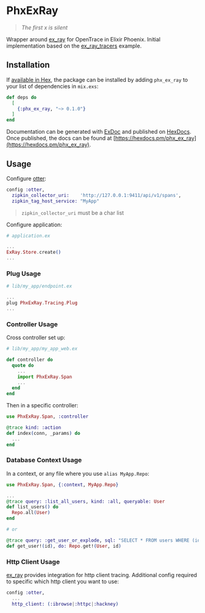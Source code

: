 # PhxExRay

> _The first x is silent_

Wrapper around [ex_ray](https://github.com/derailed/ex_ray) for OpenTrace in Elixir Phoenix. Initial implementation based on the [ex_ray_tracers](https://github.com/derailed/ex_ray_tracers) example.

## Installation

If [available in Hex](https://hex.pm/docs/publish), the package can be installed
by adding `phx_ex_ray` to your list of dependencies in `mix.exs`:

```elixir
def deps do
  [
    {:phx_ex_ray, "~> 0.1.0"}
  ]
end
```

Documentation can be generated with [ExDoc](https://github.com/elixir-lang/ex_doc)
and published on [HexDocs](https://hexdocs.pm). Once published, the docs can
be found at [https://hexdocs.pm/phx_ex_ray](https://hexdocs.pm/phx_ex_ray).

## Usage

Configure [otter](https://github.com/Bluehouse-Technology/otter):

```elixir
config :otter,
  zipkin_collector_uri:    'http://127.0.0.1:9411/api/v1/spans',
  zipkin_tag_host_service: "MyApp"
```

> `zipkin_collector_uri` must be a char list

Configure application:

```elixir
# application.ex

...
ExRay.Store.create()
...
```

### Plug Usage

```elixir
# lib/my_app/endpoint.ex

...
plug PhxExRay.Tracing.Plug
...
```

### Controller Usage

Cross controller set up:

```elixir
# lib/my_app/my_app_web.ex

def controller do
  quote do
    ...
    import PhxExRay.Span
    ...
  end
end
```

Then in a specific controller:

```elixir
use PhxExRay.Span, :controller

@trace kind: :action
def index(conn, _params) do
  ...
end
```

### Database Context Usage

In a context, or any file where you use `alias MyApp.Repo`:

```elixir
use PhxExRay.Span, {:context, MyApp.Repo}

...
@trace query: :list_all_users, kind: :all, queryable: User
def list_users() do
  Repo.all(User)
end

# or

@trace query: :get_user_or_explode, sql: "SELECT * FROM users WHERE (id = X)"
def get_user!(id), do: Repo.get!(User, id)
```

### Http Client Usage

[ex_ray](https://github.com/derailed/ex_ray#installation) provides integration for http client tracing. Additional config required to specific which http client you want to use:

```elixir
config :otter,
  ...
  http_client: (:ibrowse|:httpc|:hackney)
```

